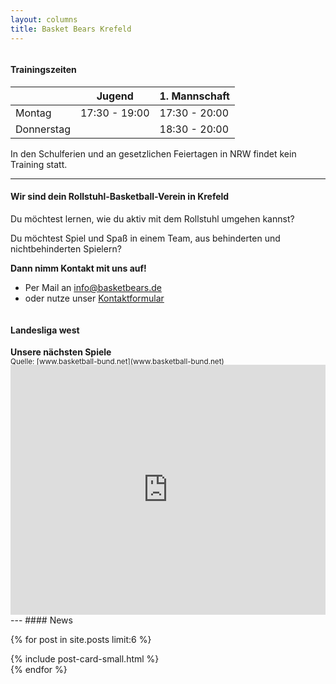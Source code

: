 ```yaml
---
layout: columns
title: Basket Bears Krefeld
---
```


<div class="column is-6" markdown="1">

#### Trainingszeiten

<div style="max-width: 450px" markdown="1">

|            | Jugend        | 1. Mannschaft |
| ---------- | ------------- | ------------- |
| Montag     | 17:30 - 19:00 | 17:30 - 20:00 |
| Donnerstag |               | 18:30 - 20:00 |

</div>

In den Schulferien und an gesetzlichen Feiertagen in NRW findet kein Training statt.

---

#### Wir sind dein Rollstuhl-Basketball-Verein in Krefeld
Du möchtest lernen, wie du aktiv mit dem Rollstuhl umgehen kannst?

Du möchtest Spiel und Spaß in einem Team, aus behinderten und nichtbehinderten Spielern?

**Dann nimm Kontakt mit uns auf!**
- Per Mail an [info@basketbears.de](mailto:info@basketbears.de)  
- oder nutze unser [Kontaktformular](/kontakt/kontakt)

</div>
<div class="column is-1"></div>
<div class="column is-5" markdown="1">

#### Landesliga west
**Unsere nächsten Spiele**  
<sup>Quelle: [www.basketball-bund.net](www.basketball-bund.net)</sup>
<div class="card" style="margin-top: -1rem">
    <iframe id="iframe_widget_1661884534647" src="https://www.basketball-bund.net/widget/widgets/index2.html#!/mannschaftswidget/mannschaft/311777/params/%7B%22iframeHeight%22:400,%22showRefreshButton%22:true,%22titleColor%22:%22FFFFFF%22,%22titleBgColor%22:%221d1c78%22,%22tapColor%22:%22FFFFFF%22,%22tapBgColor%22:%22F36E20%22,%22colorMatchGroup%22:%22666666%22,%22bgColorMatchGroup%22:%22F0F0F0%22,%22colorMatchListItem%22:%22000000%22,%22bgColorMatchListItem%22:%22FFFFFF%22,%22showKuerzelInSpiele%22:false,%22mannschaftsId%22:%22311777%22%7D" style="border-width: 0" width="100%" height="400"></iframe>
</div>

</div>

<div class="column is-12" markdown="1">
---
#### News
</div>

{% for post in site.posts limit:6 %}
<div class="column is-6 is-4-widescreen">
  {% include post-card-small.html %}
</div>
{% endfor %}
